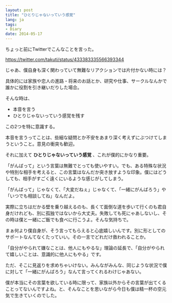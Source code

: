 ```yaml
---
layout: post
title: "ひとりじゃないっていう感覚"
lang: ja
tags:
- Diary
date: 2014-05-17
---
```


ちょっと前にTwitterでこんなことを言った。

https://twitter.com/takuti/status/433383335566393344

じゃあ、僕自身も深く関わっていて無難なリアクションでは片付かない時には？

具体的には家族や恋人の進路・将来のお話とか、研究や仕事、サークルなんかで誰かに役割を引き継いだりした場合。

そんな時は、

- 本音を言う
- ひとりじゃないっていう感覚を残す

この2つを特に意識する。

本音を言うってことは、些細な疑問とか不安をあまり深く考えずにぶつけてしまうということ。意見の衝突も歓迎。

それに加えて __ひとりじゃないっていう感覚__ 、これが僕的にかなり重要。

「がんばって」という言葉は無難でとっても使いやすい。でも、ある特殊な状況や特別な相手を考えると、この言葉はなんだか突き放すような印象。僕にはどうしても、相手がすごく遠くにいるような感じがしてしまう。

「がんばって」じゃなくて、「大変だねぇ」じゃなくて、「一緒にがんばろう」や「いつでも相談してね」なんだよ。

実際に立ちはだかる壁を乗り越えるのも、長くて面倒な道を歩いて行くのも君自身だけれども、別に孤独ではないから大丈夫。失敗しても死にゃあしないし、その時は僕と一緒にご飯でも食べに行こうよ。そんな気持ちで。

まぁ何より僕自身が、そう言ってもらえると心底嬉しいんです。別に形としてのサポートなんてなくたっていい。その一言でどれだけ救われることか。

「自分がやられて嫌なことは、他人にもやるな」理論の延長で、「自分がやられて嬉しいことは、意識的に他人にもやる」です。

ただ、そこに見返りを求めちゃいけない。みんながみんな、同じような状況で僕に対して「一緒にがんばろう」なんて言ってくれるわけじゃあない。

僕が本当にその言葉を欲している時に限って、家族以外からその言葉が出てくることってないんですよね。と、そんなことを思いながら今日も僕は精一杯の空元気で生きていくのでした。
